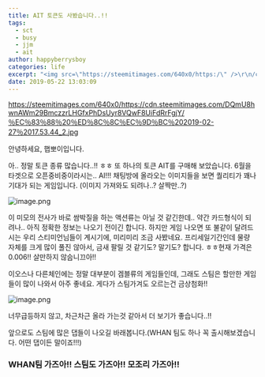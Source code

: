 ```yaml
---
title: AIT 토큰도 사봤습니다..!!
tags:
  - sct
  - busy
  - jjm
  - ait
author: happyberrysboy
categories: life
excerpt: "<img src=\"https://steemitimages.com/640x0/https:/\" />\r\n/cdn.steemitimages.com/DQmU8hwnAWm29BmczzrLHGfxPhDsUyr8VQwF8UiFdRrFgjY/％EC％83％88％20％ED％8C％8C％EC％9D％BC％202019-02-27％2017.53.44_2.jpg  안녕하세요, 햅뽀이입니다.  아.. 정말 토큰 종류 많습니다..!! ㅎㅎ 또 하나의 토큰 AIT를 구매해 보았습니다. 6....."
date: 2019-05-22 13:03:09
---
```


https://steemitimages.com/640x0/https://cdn.steemitimages.com/DQmU8hwnAWm29BmczzrLHGfxPhDsUyr8VQwF8UiFdRrFgjY/％EC％83％88％20％ED％8C％8C％EC％9D％BC％202019-02-27％2017.53.44_2.jpg

안녕하세요, 햅뽀이입니다.

아.. 정말 토큰 종류 많습니다..!! ㅎㅎ 또 하나의 토큰 AIT를 구매해 보았습니다.
6월을 타겟으로 오픈중비중이라시는.. AI!!! 채팅방에 올라오는 이미지들을 보면 퀄리티가 꽤나 기대가 되는 게임입니다. (이미지 가져와도 되려나..? 살짝만..?)

![image.png](https://ipfs.busy.org/ipfs/QmekUgrihsoZRRd8Cu1gtfW25aL81CGY7RzS4ZvnazSvnr)


이 미모의 전사가 바로 쌈박질을 하는 액션류는 아닐 것 같긴한데.. 약간 카드형식이 되려나.. 아직 정확한 정보는 나오기 전이긴 합니다. 하지만 게임 나오면 또 불같이 달려드시는 우리 스티미언님들이 계시기에, 미리미리 조금 사봤네요. 프리세일기간인데 물량 자체를 크게 많이 풀진 않아서, 금새 팔릴 것 같기도? 말기도? 합니다. ㅎㅎ현재 가격은 0.006!! 살만하지 않숩니끄아!!

이오스나 다른체인에는 정말 대부분이 겜블류의 게임들인데, 그래도 스팀은 할만한 게임들이 많이 나와서 아주 좋네요. 게다가 스팀가겨도 오르는건 금상첨화!!

![image.png](https://ipfs.busy.org/ipfs/QmSGeTrDWgWCe3X5LchwWcjr77zNTw8dzvbZAfq6aME7Tb)


너무급등하지 않고, 차근차근 올라 가는것 같아서 더 보기가 좋습니다..!!

앞으로도 스팀에 많은 댑들이 나오길 바래봅니다.(WHAN 팀도 하나 꼭 출시해보겠습니다. 어떤 댑이든 말이죠!!!)

### WHAN팀 가즈아!! 스팀도 가즈아!! 모조리 가즈아!!